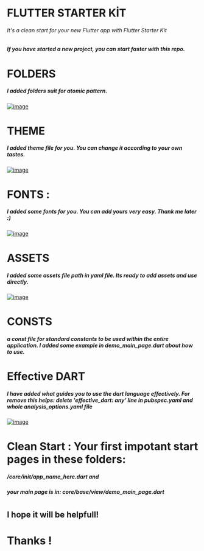 # FLUTTER STARTER KİT 
###### _It's a clean start for your new Flutter app with Flutter Starter Kit_


##### If you have started a new project, you can start faster with this repo.

#
#
# FOLDERS
##### I added folders suit for atomic pattern.


[![image](https://www.linkpicture.com/q/Ekran-Resmi-2021-08-13-00.50.59.png)](https://www.linkpicture.com/view.php?img=LPic611598510c34f277679104)

#
#
# THEME 
##### I added theme file for you. You can change it according to your own tastes.
[![image](https://www.linkpicture.com/q/Ekran-Resmi-2021-08-13-01.07.23.png)](https://www.linkpicture.com/view.php?img=LPic61159bb0b4deb286588586)

#
#
# FONTS : 

##### I added some fonts for you. You can add yours very easy. Thank me later :)
[![image](https://www.linkpicture.com/q/Ekran-Resmi-2021-08-13-01.09.56.png)](https://www.linkpicture.com/view.php?img=LPic61159c6fdfe5e119138514)

#
# ASSETS

##### I added some assets file path in yaml file. Its ready to add assets and use directly.

[![image](https://www.linkpicture.com/q/Ekran-Resmi-2021-08-13-01.12.36.png)](https://www.linkpicture.com/view.php?img=LPic61159d18128f443492008)
#
#
# CONSTS 
##### a const file for standard constants to be used within the entire application. I added some example in demo_main_page.dart about how to use.

#
#
# Effective DART 
##### I have added what guides you to use the dart language effectively. For remove this helps: delete 'effective_dart: any' line in pubspec.yaml and whole analysis_options.yaml file


[![image](https://www.linkpicture.com/q/Ekran-Resmi-2021-08-13-09.28.29.png)](https://www.linkpicture.com/view.php?img=LPic6116118024b96442261671)

# Clean Start : Your first impotant start pages in these folders:

#####  /core/init/app_name_here.dart and
##### your main page is in: core/base/view/demo_main_page.dart


#
#
## I hope it will be helpfull! 
#
# Thanks ! 

